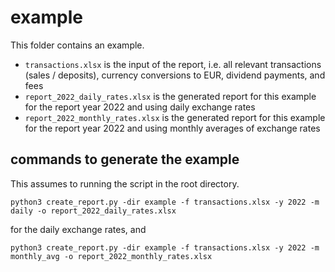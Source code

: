 # example
This folder contains an example.
- `transactions.xlsx` is the input of the report, i.e. all relevant transactions (sales / deposits), currency conversions to EUR, dividend payments, and fees
- `report_2022_daily_rates.xlsx` is the generated report for this example for the report year 2022 and using daily exchange rates
- `report_2022_monthly_rates.xlsx` is the generated report for this example for the report year 2022 and using monthly averages of exchange rates

## commands to generate the example
This assumes to running the script in the root directory.
```
python3 create_report.py -dir example -f transactions.xlsx -y 2022 -m daily -o report_2022_daily_rates.xlsx
```
for the daily exchange rates, and
```
python3 create_report.py -dir example -f transactions.xlsx -y 2022 -m monthly_avg -o report_2022_monthly_rates.xlsx
```
